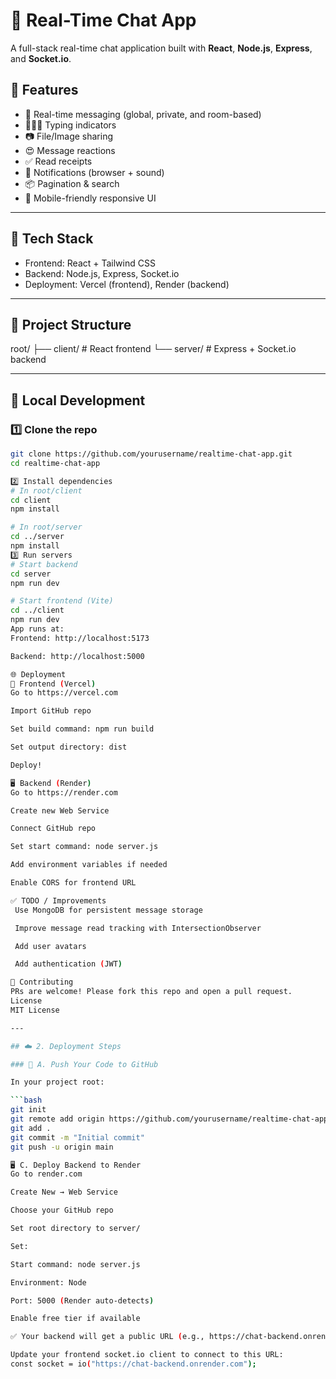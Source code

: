 # 💬 Real-Time Chat App

A full-stack real-time chat application built with **React**, **Node.js**, **Express**, and **Socket.io**.

## 🚀 Features

- 🔗 Real-time messaging (global, private, and room-based)
- 🧑‍🤝‍🧑 Typing indicators
- 📷 File/Image sharing
- 😍 Message reactions
- ✅ Read receipts
- 🔔 Notifications (browser + sound)
- 📦 Pagination & search
- 📱 Mobile-friendly responsive UI

---

## 🧰 Tech Stack

- Frontend: React + Tailwind CSS
- Backend: Node.js, Express, Socket.io
- Deployment: Vercel (frontend), Render (backend)

---

## 📁 Project Structure

root/
├── client/ # React frontend
└── server/ # Express + Socket.io backend

---

## 🧪 Local Development

### 1️⃣ Clone the repo

```bash
git clone https://github.com/yourusername/realtime-chat-app.git
cd realtime-chat-app

2️⃣ Install dependencies
# In root/client
cd client
npm install

# In root/server
cd ../server
npm install
3️⃣ Run servers
# Start backend
cd server
npm run dev

# Start frontend (Vite)
cd ../client
npm run dev
App runs at:
Frontend: http://localhost:5173

Backend: http://localhost:5000

🌐 Deployment
🚀 Frontend (Vercel)
Go to https://vercel.com

Import GitHub repo

Set build command: npm run build

Set output directory: dist

Deploy!

🖥️ Backend (Render)
Go to https://render.com

Create new Web Service

Connect GitHub repo

Set start command: node server.js

Add environment variables if needed

Enable CORS for frontend URL

✅ TODO / Improvements
 Use MongoDB for persistent message storage

 Improve message read tracking with IntersectionObserver

 Add user avatars

 Add authentication (JWT)

🤝 Contributing
PRs are welcome! Please fork this repo and open a pull request.
License
MIT License

---

## ☁️ 2. Deployment Steps

### 🔼 A. Push Your Code to GitHub

In your project root:

```bash
git init
git remote add origin https://github.com/yourusername/realtime-chat-app.git
git add .
git commit -m "Initial commit"
git push -u origin main

🖥️ C. Deploy Backend to Render
Go to render.com

Create New → Web Service

Choose your GitHub repo

Set root directory to server/

Set:

Start command: node server.js

Environment: Node

Port: 5000 (Render auto-detects)

Enable free tier if available

✅ Your backend will get a public URL (e.g., https://chat-backend.onrender.com)

Update your frontend socket.io client to connect to this URL:
const socket = io("https://chat-backend.onrender.com");

